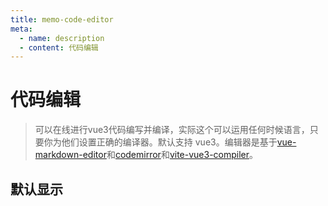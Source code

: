 ```yaml
---
title: memo-code-editor
meta:
  - name: description
  - content: 代码编辑
---
```


# 代码编辑
> 可以在线进行vue3代码编写并编译，实际这个可以运用任何时候语言，只要你为他们设置正确的编译器。默认支持 vue3。编辑器是基于[vue-markdown-editor](http://ckang1229.gitee.io/vue-markdown-editor/zh/api.html#toolbar-config)和[codemirror](https://codemirror.net/index.html)和[vite-vue3-compiler]()。

<script setup lang="ts">
import colourText from "../components/code-editor/index.vue";
</script>

## 默认显示
<div class="demo"><colourText/></div>
